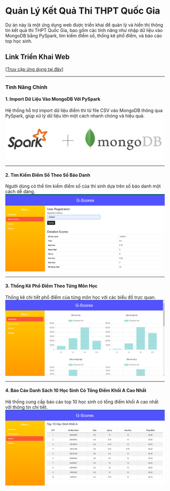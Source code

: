 # Quản Lý Kết Quả Thi THPT Quốc Gia

Dự án này là một ứng dụng web được triển khai để quản lý và hiển thị thông tin kết quả thi THPT Quốc Gia, bao gồm các tính năng như nhập dữ liệu vào MongoDB bằng PySpark, tìm kiếm điểm số, thống kê phổ điểm, và báo cáo top học sinh.

## Link Triển Khai Web
[[Truy cập ứng dụng tại đây](https://high-school-exam-scores.onrender.com/)]

---

### Tính Năng Chính

#### 1. Import Dữ Liệu Vào MongoDB Với PySpark
Hệ thống hỗ trợ import dữ liệu điểm thi từ file CSV vào MongoDB thông qua PySpark, giúp xử lý dữ liệu lớn một cách nhanh chóng và hiệu quả.  
<img src="/app/static/image/load_data.png" alt="Import dữ liệu với PySpark" width="600">

---

#### 2. Tìm Kiếm Điểm Số Theo Số Báo Danh
Người dùng có thể tìm kiếm điểm số của thí sinh dựa trên số báo danh một cách dễ dàng.  
<img src="/app/static/image/search.png" alt="Tìm kiếm điểm số" width="600">

---

#### 3. Thống Kê Phổ Điểm Theo Từng Môn Học
Thống kê chi tiết phổ điểm của từng môn học với các biểu đồ trực quan.  
<img src="/app/static/image/dashboard.png" alt="Thống kê phổ điểm" width="600">

---

#### 4. Báo Cáo Danh Sách 10 Học Sinh Có Tổng Điểm Khối A Cao Nhất
Hệ thống cung cấp báo cáo top 10 học sinh có tổng điểm khối A cao nhất với thông tin chi tiết.  
<img src="/app/static/image/report_top10.png" alt="Top 10 học sinh khối A" width="600">

